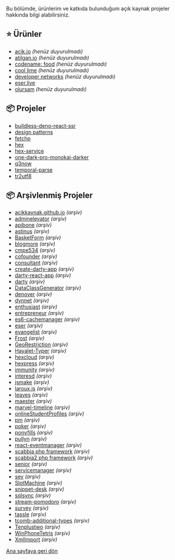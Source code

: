 Bu bölümde, ürünlerim ve katkıda bulunduğum açık kaynak projeler hakkında bilgi alabilirsiniz.

## ⭐ Ürünler
- [acik.io](https://github.com/eser/acik.io) *(henüz duyurulmadı)*
- [atilgan.io](https://github.com/eser/atilgan.io) *(henüz duyurulmadı)*
- [codename: food](https://github.com/eser/food) *(henüz duyurulmadı)*
- [cool lime](https://github.com/eser/cool-lime) *(henüz duyurulmadı)*
- [developer networks](https://github.com/eser/developer-networks) *(henüz duyurulmadı)*
- [eser.live](https://eser.live)
- [olursam](https://github.com/eser/olursam) *(henüz duyurulmadı)*

## 📦 Projeler
- [buildless-deno-react-ssr](https://github.com/eser/buildless-deno-react-ssr)
- [design patterns](https://github.com/eser/design-patterns)
- [fetchp](https://github.com/eser/fetchp)
- [hex](https://github.com/eser/hex)
- [hex-service](https://github.com/eser/hex-service)
- [one-dark-pro-monokai-darker](https://github.com/eser/vscode-one-dark-pro-monokai-darker)
- [q3now](https://github.com/eser/q3now)
- [temporal-parse](https://github.com/eser/temporal-parse)
- [tr2utf8](https://github.com/eser/tr2utf8)

## 📦 Arşivlenmiş Projeler
- [acikkaynak.github.io](https://github.com/eser/acikkaynak.github.io) *(arşiv)*
- [adminelevator](https://github.com/eser/adminelevator) *(arşiv)*
- [apibone](https://github.com/eser/apibone) *(arşiv)*
- [astinus](https://github.com/eser/astinus) *(arşiv)*
- [BasketForm](https://github.com/eser/BasketForm) *(arşiv)*
- [blogmore](https://github.com/eser/blogmore) *(arşiv)*
- [cmpe534](https://github.com/eser/cmpe534) *(arşiv)*
- [cofounder](https://github.com/eser/cofounder) *(arşiv)*
- [consultant](https://github.com/eser/consultant) *(arşiv)*
- [create-darty-app](https://github.com/eser/create-darty-app) *(arşiv)*
- [darty-react-app](https://github.com/eser/darty-react-app) *(arşiv)*
- [darty](https://github.com/eser/darty) *(arşiv)*
- [DataClassGenerator](https://github.com/eser/DataClassGenerator) *(arşiv)*
- [denover](https://github.com/eser/denover) *(arşiv)*
- [dynnet](https://github.com/eser/dynnet) *(arşiv)*
- [enthusiast](https://github.com/eser/enthusiast) *(arşiv)*
- [entrepreneur](https://github.com/eser/entrepreneur) *(arşiv)*
- [es6-cachemanager](https://github.com/eser/es6-cachemanager) *(arşiv)*
- [eser](https://github.com/eser/eser-npm) *(arşiv)*
- [evangelist](https://github.com/eser/evangelist) *(arşiv)*
- [Frost](https://github.com/eser/Frost) *(arşiv)*
- [GeoRestriction](https://github.com/eser/GeoRestriction) *(arşiv)*
- [Hayalet-Typer](https://github.com/eser/Hayalet-Typer) *(arşiv)*
- [hexcloud](https://github.com/eser/hexcloud) *(arşiv)*
- [hexpress](https://github.com/eser/hexpress) *(arşiv)*
- [immunity](https://github.com/eser/immunity) *(arşiv)*
- [interesd](https://github.com/eser/interesd) *(arşiv)*
- [jsmake](https://github.com/eser/jsmake) *(arşiv)*
- [laroux.js](https://github.com/eser/laroux.js) *(arşiv)*
- [leaves](https://github.com/eser/leaves) *(arşiv)*
- [maester](https://github.com/eser/maester) *(arşiv)*
- [marvel-timeline](https://github.com/eser/marvel-timeline) *(arşiv)*
- [onlineStudentProfiles](https://github.com/eser/onlineStudentProfiles) *(arşiv)*
- [pm](https://github.com/eser/pm) *(arşiv)*
- [poker](https://github.com/eser/poker) *(arşiv)*
- [ponyfills](https://github.com/eser/ponyfills) *(arşiv)*
- [pullyn](https://github.com/eser/pullyn) *(arşiv)*
- [react-eventmanager](https://github.com/eser/react-eventmanager) *(arşiv)*
- [scabbia php framework](https://github.com/eser/scabbia1) *(arşiv)*
- [scabbia2 php framework](https://github.com/eser/scabbia2) *(arşiv)*
- [senior](https://github.com/eser/senior) *(arşiv)*
- [servicemanager](https://github.com/eser/servicemanager) *(arşiv)*
- [sey](https://github.com/eser/sey) *(arşiv)*
- [SlotMachine](https://github.com/eser/SlotMachine) *(arşiv)*
- [snippet-desk](https://github.com/eser/snippet-desk) *(arşiv)*
- [sqlsync](https://github.com/eser/sqlsync) *(arşiv)*
- [stream-pomodoro](https://github.com/eser/stream-pomodoro) *(arşiv)*
- [survey](https://github.com/eser/survey) *(arşiv)*
- [tassle](https://github.com/eser/tassle) *(arşiv)*
- [tcomb-additional-types](https://github.com/eser/tcomb-additional-types) *(arşiv)*
- [Tenplustwo](https://github.com/eser/Tenplustwo) *(arşiv)*
- [WinPhoneTetris](https://github.com/eser/WinPhoneTetris) *(arşiv)*
- [XmlImport](https://github.com/eser/XmlImport) *(arşiv)*


[Ana sayfaya geri dön](../../README.md)

